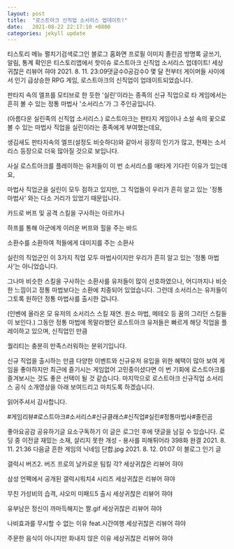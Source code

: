 ```yaml
---
layout: post
title:  "로스트아크 신직업 소서리스 업데이트!"
date:   2021-08-22 22:17:10 +0800
categories: jekyll update
---
```

티스토리 메뉴 펼치기검색로그인
블로그 홈화면
프로필 이미지
졸린곰
방명록
글쓰기, 알림, 통계 확인은 티스토리앱에서
핫이슈
로스트아크 신직업 소서리스 업데이트!
세상귀찮은 리뷰어 햐야
2021. 8. 11. 23:09댓글수0공감수0
몇 달 전부터 게이머들 사이에서 인기 급상승한 RPG 게임, 로스트아크의 신직업이 업데이트되었습니다.

판타지 속의 엘프를 모티브로 한 듯한 '실린'이라는 종족의 신규 직업으로 타 게임에서는 흔히 볼 수 있는 정통 마법사 '소서리스'가 그 주인공입니다.

 


(아름다운  실린족의  신직업 소서리스.)
로스트아크는 판타지 게임이나 소설 속의 꽃으로 볼 수 있는 마법사 직업을 실린이라는 종족에게 부여했는데요,

생김새도 판타지속의 엘프(설정도 비슷하다)와 같아서 굉장히 인기가 많고, 현재는 소서리스 등장으로 더욱 많아질 것으로 보입니다.

 

사실 로스트아크를 플레이하는 유저들이 이 번 소서리스를 애타게 기다린 이유가 있는데요,

마법사 직업군을 실린이 모두 점하고 있지만, 그 직업들이 우리가 흔히 알고 있는 '정통 마법사' 와는 다소 거리가 있었기 때문입니다.

 

카드로 버프 및 공격 스킬을 구사하는 아르카나

하프를 통해 아군에게 이러운 버프와 힐을 주는 바드

소환수를 소환하여 적들에게 대미지를 주는 소환사

 

실린의 직업군인 이 3가지 직업 모두 마법사이지만 우리가 흔히 알고 있는 '정통 마법사'는 아니었습니다.

그나마 비슷한 스킬을 구사하는 소환사를 유저들이 많이 선호하였으나, 어디까지나 비슷한 느낌이고 정통 마법보다는 소환에 치중되어 있었습니다. 그런데 소서리스는 유저들이 그토록 원하던 정통 마법사를 출시한 겁니다.

 


(인벤에 올라온 모 유저의 소서리스 스킬 재연. 원소 마법, 메테오 등 꿈의 그리던 스킬들이 보인다.)
그동안 정통 마법에 목말라했던 로스트아크 유저들은 빠르게 해당 직업을 플레이하고 있으며, 신직업인 만큼

퀄리티는 충분히 만족스러워하는 분위기입니다. 

신규 직업을 출시하는 만큼 다양한 이벤트와 신규유저 유입을 위한 혜택이 많아 보여 게임을 좋아하지만 최근에 즐기시는 게임없어 고민중이셨다면 이 번 기회에 로스트아크를 즐겨보시는 것도 좋은 선택이 될 것 같습니다.  마지막으로 로스트아크 신규직업 소서리스 공식 소개영상을 아래 보여드리고 마치도록 하겠습니다.

읽어주셔서 감사합니다.




#게임리뷰#로스트아크#소서리스#신규클래스#신직업#실린#정통마법사#졸린곰

좋아요공감
공유하기글 요소구독하기
이 글은 로그인 후에 댓글을 남길 수 있습니다.
로딩 중
이전글
재밌는 소재, 살리지 못한 개성 - 용사를 피해튀어라 398화 완결
2021. 8. 11. 21:36
다음글
흔한 게임의 닉네임 단합.jpg
2021. 8. 12. 01:07
이 블로그 인기 글

갤럭시 버즈2. 버즈 프로의 날카로운 팀킬 각?
세상귀찮은 리뷰어 햐야

삼성 언팩에서 공개된 갤럭시워치4 시리즈
세상귀찮은 리뷰어 햐야

무친 가성비의 습격, 샤오미 미패드5 출시
세상귀찮은 리뷰어 햐야

유부남은 정신이 까마득해지는 짤.gif
세상귀찮은 리뷰어 햐야

나비효과를 무시할 수 없는 이유 feat.시간여행
세상귀찮은 리뷰어 햐야

주문한 음식이 아니지만 화내지 않은 이유
세상귀찮은 리뷰어 햐야